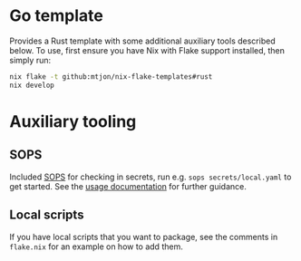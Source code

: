 # Go template

Provides a Rust template with some additional auxiliary tools described
below. To use, first ensure you have Nix with Flake support installed, then
simply run:

```bash
nix flake -t github:mtjon/nix-flake-templates#rust
nix develop
```

# Auxiliary tooling

## SOPS

Included [SOPS](https://github.com/getsops/sops) for checking in secrets, run
e.g. `sops secrets/local.yaml` to get started. See the [usage
documentation](https://github.com/getsops/sops?tab=readme-ov-file#2usage) for
further guidance.


## Local scripts

If you have local scripts that you want to package, see the comments in
`flake.nix` for an example on how to add them.


